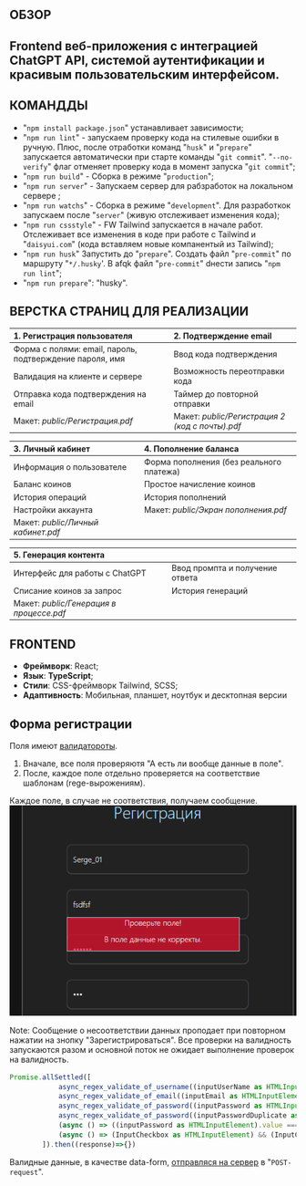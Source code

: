 ## ОБЗОР
Frontend веб-приложения с интеграцией ChatGPT API, системой аутентификации и красивым пользовательским интерфейсом.
---

## КОМАНДДЫ

- "`npm install package.json`" устанавливает зависимости;
- "`npm run lint`" - запускаем проверку кода на стилевые ошибки в ручную. Плюс, после отработки команд "`husk`" и "`prepare`" запускается автоматически при старте команды "`git commit`". "`--no-verify`" флаг отменяет проверку кода в момент запуска "`git commit`";
- "`npm run build`" - Сборка в режиме "`production`";
- "`npm run server`" - Запускаем сервер для рабзработок на локальном сервере ;
- "`npm run watchs`" - Сборка в режиме "`development`". Для разработкок запускаем после "`server`" (живую отслеживает изменения кода);
- "`npm run cssstyle`" - FW Tailwind запускается в начале работ. Отслеживает все изменения в коде при работе с Tailwind и "`daisyui.com`" (кода вставляем новые компанентый из Tailwind);
- "`npm run husk`" Запустить до "`prepare`". Создать файл "`pre-commit`" по маршруту "`*/.husky`'. В afqk файл "`pre-commit`" dнести запись "`npm run lint`";
- "`npm run prepare`": "husky".


##  ВЕРСТКА СТРАНИЦ ДЛЯ РЕАЛИЗАЦИИ

|**1. Регистрация пользователя**||**2. Подтверждение email**|
|:----|:----|:----|
|Форма с полями: email, пароль, подтверждение пароля, имя||Ввод кода подтверждения|
|Валидация на клиенте и сервере||Возможность переотправки кода|
|Отправка кода подтверждения на email||Таймер до повторной отправки|
|Макет: *public/Регистрация.pdf*||Макет: *public/Регистрация 2 (код с почты).pdf*|


|**3. Личный кабинет**||**4. Пополнение баланса**|
|:----|:----|:----|
|Информация о пользователе||Форма пополнения (без реального платежа)|
|Баланс коинов||Простое начисление коинов|
|История операций||История пополнений|
|Настройки аккаунта||Макет: *public/Экран пополнения.pdf*|
|Макет: *public/Личный кабинет.pdf*|||

|**5. Генерация контента**|||
|:----|:----|:----|
|Интерфейс для работы с ChatGPT||Ввод промпта и получение ответа|
|Списание коинов за запрос||История генераций|
|Макет: *public/Генерация в процессе.pdf*|||

## FRONTEND
- **Фреймворк**: React;
- **Язык**: **TypeScript**;
- **Стили**: CSS-фреймворк Tailwind, SCSS;
- **Адаптивность**: Мобильная, планшет, ноутбук  и десктопная версии

## Форма регистрации
Поля имеют [валидатороты](./src/pages/validators).
1) Вначале, все поля проверяютя "А есть ли вообще данные в поле". 
2) После, каждое поле отдельно проверяется на соответствие шаблонам (rege-вырожениям).

Каждое поле, в случае не соответствия, получаем сообщение.\
![valid_fields](./img/valid_fields.png)

Note: Сообщение о несоответствии данных проподает при повторном нажатии на  знопку "Зарегистрироваться".
Все проверки на валидность запускаются разом и основной поток не ожидает выполнение проверок на валидность.
```ts
Promise.allSettled([
            async_regex_validate_of_username((inputUserName as HTMLInputElement).value),
            async_regex_validate_of_email((inputEmail as HTMLInputElement).value),
            async_regex_validate_of_password((inputPassword as HTMLInputElement).value),
            async_regex_validate_of_password((inputPasswordDuplicate as HTMLInputElement).value),
            (async () => ((inputPassword as HTMLInputElement).value === (inputPasswordDuplicate as HTMLInputElement).value) ? true : false)(),
            (async () => (InputCheckbox as HTMLInputElement) && (InputCheckbox as HTMLInputElement).checked ? true : false)()
        ]).then((response)=>{})
```
Валидные данные, в качестве data-form, [отправляся на сервер](src/pages/components/Register/handlers/handlerForm.ts) в "`POST-request`".
